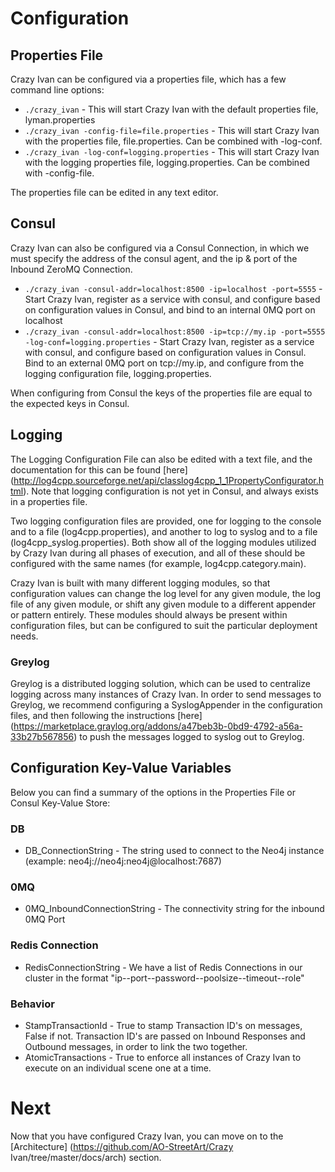# Configuration
## Properties File

Crazy Ivan can be configured via a properties file, which has a few command line options:

* `./crazy_ivan` - This will start Crazy Ivan with the default properties file, lyman.properties
* `./crazy_ivan -config-file=file.properties` - This will start Crazy Ivan with the properties file, file.properties.  Can be combined with -log-conf.
* `./crazy_ivan -log-conf=logging.properties` - This will start Crazy Ivan with the logging properties file, logging.properties.  Can be combined with -config-file.

The properties file can be edited in any text editor.

## Consul

Crazy Ivan can also be configured via a Consul Connection, in which we must specify the address of the consul agent, and the ip & port of the Inbound ZeroMQ Connection.

* `./crazy_ivan -consul-addr=localhost:8500 -ip=localhost -port=5555` - Start Crazy Ivan, register as a service with consul, and configure based on configuration values in Consul, and bind to an internal 0MQ port on localhost
* `./crazy_ivan -consul-addr=localhost:8500 -ip=tcp://my.ip -port=5555 -log-conf=logging.properties` - Start Crazy Ivan, register as a service with consul, and configure based on configuration values in Consul.  Bind to an external 0MQ port on tcp://my.ip, and configure from the logging configuration file, logging.properties.

When configuring from Consul the keys of the properties file are equal to the expected keys in Consul.

## Logging

The Logging Configuration File can also be edited with a text file, and the documentation for this can be found [here] (http://log4cpp.sourceforge.net/api/classlog4cpp_1_1PropertyConfigurator.html).  Note that logging configuration is not yet in Consul, and always exists in a properties file.

Two logging configuration files are provided, one for logging to the console and to a file (log4cpp.properties), and another to log to syslog and to a file (log4cpp_syslog.properties).  Both show all of the logging modules utilized by Crazy Ivan during all phases of execution, and all of these should be configured with the same names (for example, log4cpp.category.main).

Crazy Ivan is built with many different logging modules, so that configuration values can change the log level for any given module, the log file of any given module, or shift any given module to a different appender or pattern entirely.  These modules should always be present within configuration files, but can be configured to suit the particular deployment needs.

### Greylog
Greylog is a distributed logging solution, which can be used to centralize logging across many instances of Crazy Ivan.  In order to send messages to Greylog, we recommend configuring a SyslogAppender in the configuration files, and then following the instructions [here] (https://marketplace.graylog.org/addons/a47beb3b-0bd9-4792-a56a-33b27b567856) to push the messages logged to syslog out to Greylog.

## Configuration Key-Value Variables

Below you can find a summary of the options in the Properties File or Consul Key-Value Store:

### DB
* DB_ConnectionString - The string used to connect to the Neo4j instance (example: neo4j://neo4j:neo4j@localhost:7687)

### 0MQ
* 0MQ_InboundConnectionString - The connectivity string for the inbound 0MQ Port

### Redis Connection
* RedisConnectionString - We have a list of Redis Connections in our cluster in the format "ip--port--password--poolsize--timeout--role"

### Behavior
* StampTransactionId - True to stamp Transaction ID's on messages, False if not.  Transaction ID's are passed on Inbound Responses and Outbound messages, in order to link the two together.
* AtomicTransactions - True to enforce all instances of Crazy Ivan to execute on an individual scene one at a time.

# Next
Now that you have configured Crazy Ivan, you can move on to the [Architecture] (https://github.com/AO-StreetArt/Crazy Ivan/tree/master/docs/arch) section.
